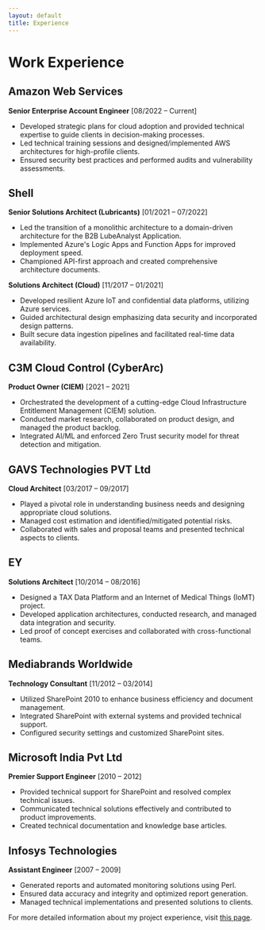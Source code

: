 ```yaml
---
layout: default
title: Experience
---
```


# Work Experience

## Amazon Web Services
**Senior Enterprise Account Engineer** [08/2022 – Current]

- Developed strategic plans for cloud adoption and provided technical expertise to guide clients in decision-making processes.
- Led technical training sessions and designed/implemented AWS architectures for high-profile clients.
- Ensured security best practices and performed audits and vulnerability assessments.

## Shell
**Senior Solutions Architect (Lubricants)** [01/2021 – 07/2022]

- Led the transition of a monolithic architecture to a domain-driven architecture for the B2B LubeAnalyst Application.
- Implemented Azure's Logic Apps and Function Apps for improved deployment speed.
- Championed API-first approach and created comprehensive architecture documents.

**Solutions Architect (Cloud)** [11/2017 – 01/2021]

- Developed resilient Azure IoT and confidential data platforms, utilizing Azure services.
- Guided architectural design emphasizing data security and incorporated design patterns.
- Built secure data ingestion pipelines and facilitated real-time data availability.

## C3M Cloud Control (CyberArc)
**Product Owner (CIEM)** [2021 – 2021]

- Orchestrated the development of a cutting-edge Cloud Infrastructure Entitlement Management (CIEM) solution.
- Conducted market research, collaborated on product design, and managed the product backlog.
- Integrated AI/ML and enforced Zero Trust security model for threat detection and mitigation.

## GAVS Technologies PVT Ltd
**Cloud Architect** [03/2017 – 09/2017]

- Played a pivotal role in understanding business needs and designing appropriate cloud solutions.
- Managed cost estimation and identified/mitigated potential risks.
- Collaborated with sales and proposal teams and presented technical aspects to clients.

## EY
**Solutions Architect** [10/2014 – 08/2016]

- Designed a TAX Data Platform and an Internet of Medical Things (IoMT) project.
- Developed application architectures, conducted research, and managed data integration and security.
- Led proof of concept exercises and collaborated with cross-functional teams.

## Mediabrands Worldwide
**Technology Consultant** [11/2012 – 03/2014]

- Utilized SharePoint 2010 to enhance business efficiency and document management.
- Integrated SharePoint with external systems and provided technical support.
- Configured security settings and customized SharePoint sites.

## Microsoft India Pvt Ltd
**Premier Support Engineer** [2010 – 2012]

- Provided technical support for SharePoint and resolved complex technical issues.
- Communicated technical solutions effectively and contributed to product improvements.
- Created technical documentation and knowledge base articles.

## Infosys Technologies
**Assistant Engineer** [2007 – 2009]

- Generated reports and automated monitoring solutions using Perl.
- Ensured data accuracy and integrity and optimized report generation.
- Managed technical implementations and presented solutions to clients.

For more detailed information about my project experience, visit [this page](/projects.md).

